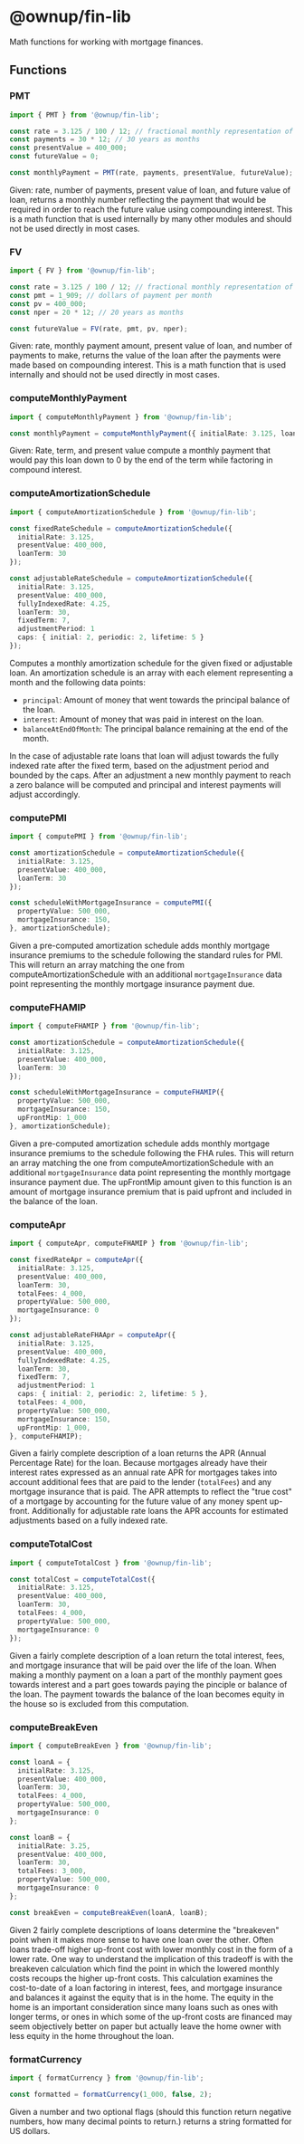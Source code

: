 # @ownup/fin-lib
Math functions for working with mortgage finances.

## Functions
### PMT
```ts
import { PMT } from '@ownup/fin-lib';

const rate = 3.125 / 100 / 12; // fractional monthly representation of 3.125%
const payments = 30 * 12; // 30 years as months
const presentValue = 400_000;
const futureValue = 0;

const monthlyPayment = PMT(rate, payments, presentValue, futureValue);
```

Given: rate, number of payments, present value of loan, and future value of loan, returns a monthly number reflecting the payment that would be required in order to reach the future value using compounding interest. This is a math function that is used internally by many other modules and should not be used directly in most cases.

### FV
```ts
import { FV } from '@ownup/fin-lib';

const rate = 3.125 / 100 / 12; // fractional monthly representation of 3.125%;
const pmt = 1_909; // dollars of payment per month
const pv = 400_000;
const nper = 20 * 12; // 20 years as months

const futureValue = FV(rate, pmt, pv, nper);
```

Given: rate, monthly payment amount, present value of loan, and number of payments to make, returns the value of the loan after the payments were made based on compounding interest. This is a math function that is used internally and should not be used directly in most cases.

### computeMonthlyPayment
```ts
import { computeMonthlyPayment } from '@ownup/fin-lib';

const monthlyPayment = computeMonthlyPayment({ initialRate: 3.125, loanTerm: 30, presentValue: 400_000 });
```

Given: Rate, term, and present value compute a monthly payment that would pay this loan down to 0 by the end of the term while factoring in compound interest.


### computeAmortizationSchedule
```ts
import { computeAmortizationSchedule } from '@ownup/fin-lib';

const fixedRateSchedule = computeAmortizationSchedule({
  initialRate: 3.125,
  presentValue: 400_000,
  loanTerm: 30
});

const adjustableRateSchedule = computeAmortizationSchedule({
  initialRate: 3.125,
  presentValue: 400_000,
  fullyIndexedRate: 4.25,
  loanTerm: 30,
  fixedTerm: 7,
  adjustmentPeriod: 1
  caps: { initial: 2, periodic: 2, lifetime: 5 }
});
```

Computes a monthly amortization schedule for the given fixed or adjustable loan. An amortization schedule is an array with each element representing a month and the following data points:
- `principal`: Amount of money that went towards the principal balance of the loan.
- `interest`: Amount of money that was paid in interest on the loan.
- `balanceAtEndOfMonth`: The principal balance remaining at the end of  the month.

In the case of adjustable rate loans that loan will adjust towards the fully indexed rate after the fixed term, based on the adjustment period and bounded by the caps. After an adjustment a new monthly payment to reach a zero balance will be computed and principal and interest payments will adjust accordingly.

### computePMI
```ts
import { computePMI } from '@ownup/fin-lib';

const amortizationSchedule = computeAmortizationSchedule({
  initialRate: 3.125,
  presentValue: 400_000,
  loanTerm: 30
});

const scheduleWithMortgageInsurance = computePMI({
  propertyValue: 500_000,
  mortgageInsurance: 150,
}, amortizationSchedule);
```

Given a pre-computed amortization schedule adds monthly mortgage insurance premiums to the schedule following the standard rules for PMI. This will return an array matching the one from computeAmortizationSchedule with an additional `mortgageInsurance` data point representing the monthly mortgage insurance payment due.

### computeFHAMIP
```ts
import { computeFHAMIP } from '@ownup/fin-lib';

const amortizationSchedule = computeAmortizationSchedule({
  initialRate: 3.125,
  presentValue: 400_000,
  loanTerm: 30
});

const scheduleWithMortgageInsurance = computeFHAMIP({
  propertyValue: 500_000,
  mortgageInsurance: 150,
  upFrontMip: 1_000
}, amortizationSchedule);
```

Given a pre-computed amortization schedule adds monthly mortgage insurance premiums to the schedule following the FHA rules. This will return an array matching the one from computeAmortizationSchedule with an additional `mortgageInsurance` data point representing the monthly mortgage insurance payment due. The upFrontMip amount given to this function is an amount of mortgage insurance premium that is paid upfront and included in the balance of the loan.

### computeApr
```ts
import { computeApr, computeFHAMIP } from '@ownup/fin-lib';

const fixedRateApr = computeApr({
  initialRate: 3.125,
  presentValue: 400_000,
  loanTerm: 30,
  totalFees: 4_000,
  propertyValue: 500_000,
  mortgageInsurance: 0
});

const adjustableRateFHAApr = computeApr({
  initialRate: 3.125,
  presentValue: 400_000,
  fullyIndexedRate: 4.25,
  loanTerm: 30,
  fixedTerm: 7,
  adjustmentPeriod: 1
  caps: { initial: 2, periodic: 2, lifetime: 5 },
  totalFees: 4_000,
  propertyValue: 500_000,
  mortgageInsurance: 150,
  upFrontMip: 1_000,
}, computeFHAMIP);
```

Given a fairly complete description of a loan returns the APR (Annual Percentage Rate) for the loan. Because mortgages already have their interest rates expressed as an annual rate APR for mortgages takes into account additional fees that are paid to the lender (`totalFees`) and any mortgage insurance that is paid. The APR attempts to reflect the "true cost" of a mortgage by accounting for the future value of any money spent up-front. Additionally for adjustable rate loans the APR accounts for estimated adjustments based on a fully indexed rate.

### computeTotalCost
```ts
import { computeTotalCost } from '@ownup/fin-lib';

const totalCost = computeTotalCost({
  initialRate: 3.125,
  presentValue: 400_000,
  loanTerm: 30,
  totalFees: 4_000,
  propertyValue: 500_000,
  mortgageInsurance: 0
});
```

Given a fairly complete description of a loan return the total interest, fees, and mortgage insurance that will be paid over the life of the loan. When making a monthly payment on a loan a part of the monthly payment goes towards interest and a part goes towards paying the pinciple or balance of the loan. The payment towards the balance of the loan becomes equity in the house so is excluded from this computation.

### computeBreakEven
```ts
import { computeBreakEven } from '@ownup/fin-lib';

const loanA = {
  initialRate: 3.125,
  presentValue: 400_000,
  loanTerm: 30,
  totalFees: 4_000,
  propertyValue: 500_000,
  mortgageInsurance: 0
};

const loanB = {
  initialRate: 3.25,
  presentValue: 400_000,
  loanTerm: 30,
  totalFees: 3_000,
  propertyValue: 500_000,
  mortgageInsurance: 0
};

const breakEven = computeBreakEven(loanA, loanB);
```

Given 2 fairly complete descriptions of loans determine the "breakeven" point when it makes more sense to have one loan over the other. Often loans trade-off higher up-front cost with lower monthly cost in the form of a lower rate. One way to understand the implication of this tradeoff is with the breakeven calculation which find the point in which the lowered monthly costs recoups the higher up-front costs. This calculation examines the cost-to-date of a loan factoring in interest, fees, and mortgage insurance and balances it against the equity that is in the home. The equity in the home is an important consideration since many loans such as ones with longer terms, or ones in which some of the up-front costs are financed may seem objectively better on paper but actually leave the home owner with less equity in the home throughout the loan.

### formatCurrency
```ts
import { formatCurrency } from '@ownup/fin-lib';

const formatted = formatCurrency(1_000, false, 2);
```

Given a number and two optional flags (should this function return negative numbers, how many decimal points to return.) returns a string formatted for US dollars.